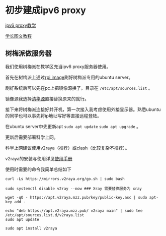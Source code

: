 # 初步建成ipv6 proxy

[ipv6 proxy教学](https://www.youtube.com/watch?v=Txfh0a4YqzQ&t=32s)

[学长图文教程](https://buuubuuu.notion.site/ipv6-VPS-a626565bac9e47ddb1980a4c81fbf988)

## 树梅派做服务器

我们使用树梅派在教学区充当ipv6 proxy服务器使用。

首先在树梅派上通过[rpi image](https://www.raspberrypi.com/software/)刷好树梅派专用的ubuntu server。

刷好系统后可以先在pc上把镜像源换了。目录在 `/etc/apt/sources.list` 。

镜像源我选择[清华源](https://mirrors.tuna.tsinghua.edu.cn/help/ubuntu-ports/)直接替换原来的就行。

接下来将树梅派连接好并开机，第一次接入我考虑使用外接显示器。熟悉ubuntu的同学也可以事先将ip地址写好等直接远程登陆。

在ubuntu server中先更新apt `sudo apt update` `sudo apt upgrade` 。

更新后需要部署科学上网。

科学上网建议使用v2raya（推荐）或clash（比较复杂不推荐）。

v2raya的安装与使用详见[使用手册](https://v2raya.org/docs/prologue/installation/debian/)

使用时需要的命令我简单总结如下

```
curl -Ls https://mirrors.v2raya.org/go.sh | sudo bash

sudo systemctl disable v2ray --now ### Xray 需要替换服务为 xray

wget -qO - https://apt.v2raya.mzz.pub/key/public-key.asc | sudo apt-key add -

echo "deb https://apt.v2raya.mzz.pub/ v2raya main" | sudo tee /etc/apt/sources.list.d/v2raya.list
sudo apt update

sudo apt install v2raya
```